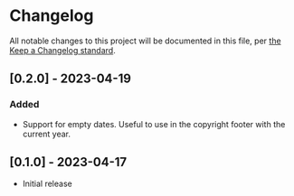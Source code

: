 # Changelog

All notable changes to this project will be documented in this file, per [the Keep a Changelog standard](http://keepachangelog.com/).

## [0.2.0] - 2023-04-19

### Added

- Support for empty dates. Useful to use in the copyright footer with the current year.

## [0.1.0] - 2023-04-17
- Initial release

